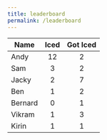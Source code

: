 ```yaml
---
title: leaderboard
permalink: /leaderboard
---
```


| Name          | Iced          | Got Iced   |
| ------------- |:-------------:|:----------:|
| Andy          | 12            | 2          |
| Sam           | 3             | 2          |
| Jacky         | 2             | 7          |
| Ben           | 1             | 2          |
| Bernard       | 0             | 1          |
| Vikram        | 1             | 3          |
| Kirin         | 1             | 1          |
